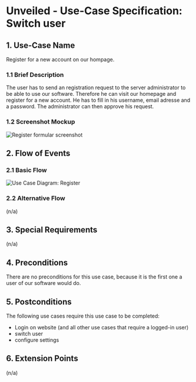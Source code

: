 # Unveiled - Use-Case Specification: Switch user

## 1. Use-Case Name
Register for a new account on our hompage.

### 1.1 Brief Description
The user has to send an registration request to the server administrator to be able to use our software. Therefore he can visit our homepage and register for a new account. He has to fill in his username, email adresse and a password. The administrator can then approve his request.

### 1.2 Screenshot Mockup
![][screenshot]

## 2. Flow of Events

### 2.1 Basic Flow
![][basic flow]

### 2.2 Alternative Flow
(n/a)


## 3. Special Requirements
(n/a)


## 4. Preconditions
There are no preconditions for this use case, because it is the first one a user of our software would do.

## 5. Postconditions
The following use cases require this use case to be completed:

- Login on website (and all other use cases that require a logged-in user)
- switch user
- configure settings


## 6. Extension Points
(n/a)

<!-- Link definitions: -->
[basic flow]: https://raw.githubusercontent.com/SAS-Systems/Unveiled-Documentation/master/Bilder/UC_Diagrams/UC_Diagram_Register.png "Use Case Diagram: Register"

[screenshot]: https://raw.githubusercontent.com/SAS-Systems/Unveiled-Documentation/master/Bilder/Screenshots_website/register.png "Register formular screenshot"